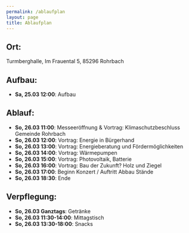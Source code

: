 ```yaml
---
permalink: /ablaufplan
layout: page
title: Ablaufplan
---
```


## Ort:
Turmberghalle,
Im Frauental 5, 85296 Rohrbach

## Aufbau: 
- __Sa, 25.03 12:00__\: Aufbau

## Ablauf:
- __So, 26.03 11:00__\: Messeeröffnung & Vortrag: Klimaschutzbeschluss Gemeinde Rohrbach
- __So, 26.03 12:00__\: Vortrag: Energie in Bürgerhand
- __So, 26.03 13:00__\: Vortrag: Energieberatung und Fördermöglichkeiten
- __So, 26.03 14:00__\: Vortrag: Wärmepumpen
- __So, 26.03 15:00__\: Vortrag: Photovoltaik, Batterie
- __So, 26.03 16:00__\: Vortrag: Bau der Zukunft? Holz und Ziegel
- __So, 26.03 17:00__\: Beginn Konzert / Auftritt Abbau Stände
- __So, 26.03 18:30__\: Ende

## Verpflegung:
- __So, 26.03 Ganztags__\: Getränke
- __So, 26.03 11:30-14:00__\: Mittagstisch
- __So, 26.03 13:30-18:00__\: Snacks
